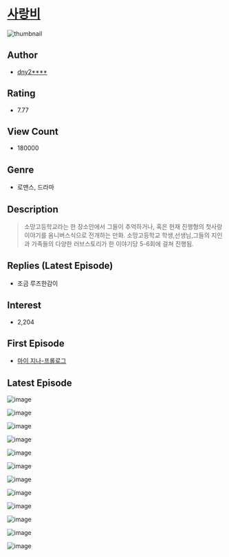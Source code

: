 # [사랑비](https://comic.naver.com/bestChallenge/list?titleId=548991)
![thumbnail](https://image-comic.pstatic.net/user_contents_data/challenge_comic/2022/11/07/250958/thumbnail_434x330bf084929_7b82_4f3e_a922_16b02e835fd5_00001110.JPEG)

## Author
- [dny2****](https://comic.naver.com/artistTitle?id=250958)

## Rating
- 7.77

## View Count
- 180000

## Genre
- 로맨스, 드라마

## Description
> 소망고등학교라는 한 장소안에서 그들이 추억하거나, 혹은 현재 진행형의 첫사랑 이야기를 옴니버스식으로 전개하는 만화. 소망고등학교 학생,선생님,그들의 지인과 가족들의 다양한 러브스토리가 한 이야기당 5-6회에 걸쳐 진행됨.

## Replies (Latest Episode)
- 조금 루즈한감이

## Interest
- 2,204

## First Episode
- [마이 지나-프롤로그](https://comic.naver.com/bestChallenge/detail?titleId=548991&no=1)

## Latest Episode
![image](https://image-comic.pstatic.net/user_contents_data/challenge_comic/2022/11/07/250958/upload_3919032610569926198.jpeg)

![image](https://image-comic.pstatic.net/user_contents_data/challenge_comic/2022/11/07/250958/upload_7017283548041786934.jpeg)

![image](https://image-comic.pstatic.net/user_contents_data/challenge_comic/2022/11/07/250958/upload_7077515890314850612.jpeg)

![image](https://image-comic.pstatic.net/user_contents_data/challenge_comic/2022/11/07/250958/upload_3544957644955739750.jpeg)

![image](https://image-comic.pstatic.net/user_contents_data/challenge_comic/2022/11/07/250958/upload_3832617371116385074.jpeg)

![image](https://image-comic.pstatic.net/user_contents_data/challenge_comic/2022/11/07/250958/upload_7291948154158801977.jpeg)

![image](https://image-comic.pstatic.net/user_contents_data/challenge_comic/2022/11/07/250958/upload_3617856369700648804.jpeg)

![image](https://image-comic.pstatic.net/user_contents_data/challenge_comic/2022/11/07/250958/upload_3544956760242665569.jpeg)

![image](https://image-comic.pstatic.net/user_contents_data/challenge_comic/2022/11/07/250958/upload_7365973882536420408.jpeg)

![image](https://image-comic.pstatic.net/user_contents_data/challenge_comic/2022/11/07/250958/upload_7162519121286488676.jpeg)

![image](https://image-comic.pstatic.net/user_contents_data/challenge_comic/2022/11/07/250958/upload_3618982283247182392.jpeg)

![image](https://image-comic.pstatic.net/user_contents_data/challenge_comic/2022/11/07/250958/upload_7003769652571956581.jpeg)
